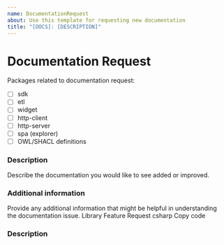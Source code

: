 ```yaml
---
name: DocumentationRequest
about: Use this template for requesting new documentation
title: "[DOCS]: [DESCRIPTION]"
---
```


# Documentation Request

Packages related to documentation request:

- [ ] sdk
- [ ] etl
- [ ] widget
- [ ] http-client
- [ ] http-server
- [ ] spa (explorer)
- [ ] OWL/SHACL definitions

### Description

Describe the documentation you would like to see added or improved.

### Additional information

Provide any additional information that might be helpful in understanding the documentation issue.
Library Feature Request
csharp
Copy code
### Description
